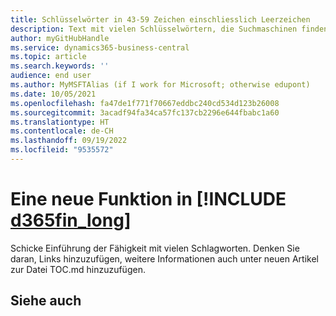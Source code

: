 ```yaml
---
title: Schlüsselwörter in 43-59 Zeichen einschliesslich Leerzeichen
description: Text mit vielen Schlüsselwörtern, die Suchmaschinen finden können.
author: myGitHubHandle
ms.service: dynamics365-business-central
ms.topic: article
ms.search.keywords: ''
audience: end user
ms.author: MyMSFTAlias (if I work for Microsoft; otherwise edupont)
ms.date: 10/05/2021
ms.openlocfilehash: fa47de1f771f70667eddbc240cd534d123b26008
ms.sourcegitcommit: 3acadf94fa34ca57fc137cb2296e644fbabc1a60
ms.translationtype: HT
ms.contentlocale: de-CH
ms.lasthandoff: 09/19/2022
ms.locfileid: "9535572"
---
```

# <a name="a-new-capability-in-d365fin_long"></a>Eine neue Funktion in [!INCLUDE [d365fin_long](includes/d365fin_long_md.md)]

Schicke Einführung der Fähigkeit mit vielen Schlagworten. Denken Sie daran, Links hinzuzufügen, weitere Informationen auch unter neuen Artikel zur Datei TOC.md hinzuzufügen.  
<!-- This is a simple template to help you get started quickly. For more detailed templates, see the *templates* folder. For more information, see [Extend, Customize, and Collaborate on the Help for Dynamics 365 Business Central](https://learn.microsoft.com/dynamics365/business-central/dev-itpro/help/contributor-guide).-->

## <a name="see-also"></a>Siehe auch

<!--link-->
